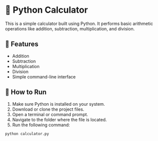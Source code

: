 # 🧮 Python Calculator

This is a simple calculator built using Python. It performs basic arithmetic operations like addition, subtraction, multiplication, and division.

## 🔧 Features

- Addition
- Subtraction
- Multiplication
- Division
- Simple command-line interface

## 🚀 How to Run

1. Make sure Python is installed on your system.
2. Download or clone the project files.
3. Open a terminal or command prompt.
4. Navigate to the folder where the file is located.
5. Run the following command:

```bash
python calculator.py
